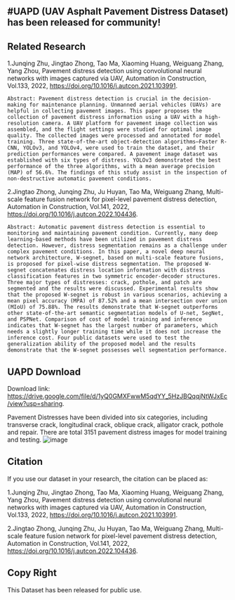 #UAPD (UAV Asphalt Pavement Distress Dataset) has been released for community!
------------------------------------------------------
Related Research
------------------------------------------------------
1.Junqing Zhu, Jingtao Zhong, Tao Ma, Xiaoming Huang, Weiguang Zhang, Yang Zhou, Pavement distress detection using convolutional neural networks with images captured via UAV, Automation in Construction, Vol.133, 2022, https://doi.org/10.1016/j.autcon.2021.103991.

    Abstract: Pavement distress detection is crucial in the decision-making for maintenance planning. Unmanned aerial vehicles (UAVs) are helpful in collecting pavement images. This paper proposes the collection of pavement distress information using a UAV with a high-resolution camera. A UAV platform for pavement image collection was assembled, and the flight settings were studied for optimal image quality. The collected images were processed and annotated for model training. Three state-of-the-art object-detection algorithms—Faster R-CNN, YOLOv3, and YOLOv4, were used to train the dataset, and their prediction performances were compared. A pavement image dataset was established with six types of distress. YOLOv3 demonstrated the best performance of the three algorithms, with a mean average precision (MAP) of 56.6%. The findings of this study assist in the inspection of non-destructive automatic pavement conditions.

2.Jingtao Zhong, Junqing Zhu, Ju Huyan, Tao Ma, Weiguang Zhang, Multi-scale feature fusion network for pixel-level pavement distress detection, Automation in Construction, Vol.141, 2022, https://doi.org/10.1016/j.autcon.2022.104436.

    Abstract: Automatic pavement distress detection is essential to monitoring and maintaining pavement condition. Currently, many deep learning-based methods have been utilized in pavement distress detection. However, distress segmentation remains as a challenge under complex pavement conditions. In this paper, a novel deep neural network architecture, W-segnet, based on multi-scale feature fusions, is proposed for pixel-wise distress segmentation. The proposed W-segnet concatenates distress location information with distress classification features in two symmetric encoder-decoder structures. Three major types of distresses: crack, pothole, and patch are segmented and the results were discussed. Experimental results show that the proposed W-segnet is robust in various scenarios, achieving a mean pixel accuracy (MPA) of 87.52% and a mean intersection over union (MIoU) of 75.88%. The results demonstrate that W-segnet outperforms other state-of-the-art semantic segmentation models of U-net, SegNet, and PSPNet. Comparison of cost of model training and inference indicates that W-segnet has the largest number of parameters, which needs a slightly longer training time while it does not increase the inference cost. Four public datasets were used to test the generalization ability of the proposed model and the results demonstrate that the W-segnet possesses well segmentation performance.

UAPD Download
----------
Download link: https://drive.google.com/file/d/1yQ0GMXFwwM5qdYY_5HzJBQqqjNtWJxEc/view?usp=sharing.

Pavement Distresses have been divided into six categories, including transverse crack, longitudinal crack, oblique crack, alligator crack, pothole and repair. There are total 3151 pavement distress images for model training and testing.
![image](https://user-images.githubusercontent.com/74219767/184716090-adc08964-57f2-48ec-bbf8-5a424dfc2b0f.png)


Citation
----------
If you use our dataset in your research, the citation can be placed as:

1.Junqing Zhu, Jingtao Zhong, Tao Ma, Xiaoming Huang, Weiguang Zhang, Yang Zhou, Pavement distress detection using convolutional neural networks with images captured via UAV, Automation in Construction, Vol.133, 2022, https://doi.org/10.1016/j.autcon.2021.103991.

2.Jingtao Zhong, Junqing Zhu, Ju Huyan, Tao Ma, Weiguang Zhang, Multi-scale feature fusion network for pixel-level pavement distress detection, Automation in Construction, Vol.141, 2022, https://doi.org/10.1016/j.autcon.2022.104436.

Copy Right
----------
This Dataset has been released for public use.
